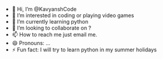 - 👋 Hi, I’m @KavyanshCode
- 👀 I’m interested in coding or playing video games 
- 🌱 I’m currently learning python 
- 💞️ I’m looking to collaborate on ?
- 📫 How to reach me just email me.
- 😄 Pronouns: ...
- ⚡ Fun fact: I will try to learn python in my summer holidays 

<!---
KavyanshCode/KavyanshCode is a ✨ special ✨ repository because its `README.md` (this file) appears on your GitHub profile.
You can click the Preview link to take a look at your changes.
--->
